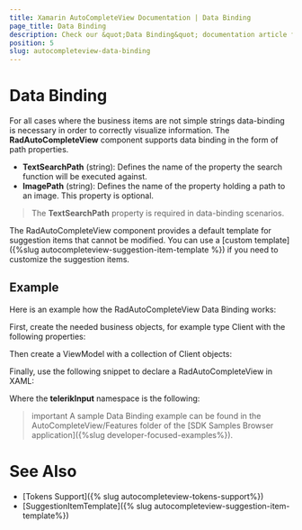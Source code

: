 ```yaml
---
title: Xamarin AutoCompleteView Documentation | Data Binding
page_title: Data Binding
description: Check our &quot;Data Binding&quot; documentation article for Telerik AutoCompleteView for Xamarin control.
position: 5
slug: autocompleteview-data-binding
---
```


# Data Binding

For all cases where the business items are not simple strings data-binding is necessary in order to correctly visualize information. The **RadAutoCompleteView** component supports data binding in the form of path properties.

- **TextSearchPath** (string): Defines the name of the property the search function will be executed against.
- **ImagePath** (string): Defines the name of the property holding a path to an image. This property is optional.

>The **TextSearchPath** property is required in data-binding scenarios.

The RadAutoCompleteView component provides a default template for suggestion items that cannot be modified. You can use a [custom template]({%slug autocompleteview-suggestion-item-template %}) if you need to customize the suggestion items.

## Example

Here is an example how the RadAutoCompleteView Data Binding works:

First, create the needed business objects, for example type Client with the following properties:

<snippet id='autocompleteview-features-businessobject'/>

Then create a ViewModel with a collection of Client objects:

<snippet id='autocompleteview-features-viewmodel'/>

Finally, use the following snippet to declare a RadAutoCompleteView in XAML:

<snippet id='autocompleteview-features-data-binding'/>

Where the **telerikInput** namespace is the following:

<snippet id='xmlns-telerikinput'/>

>important A sample Data Binding example can be found in the AutoCompleteView/Features folder of the [SDK Samples Browser application]({%slug developer-focused-examples%}).

# See Also

- [Tokens Support]({% slug autocompleteview-tokens-support%})
- [SuggestionItemTemplate]({% slug autocompleteview-suggestion-item-template%})